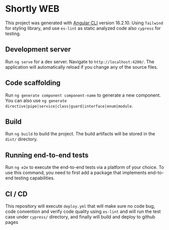 # Shortly WEB

This project was generated with [Angular CLI](https://github.com/angular/angular-cli) version 16.2.10. Using `Tailwind` for styling library, and use `es-lint` as static analyzed code also `cypress` for testing.

## Development server

Run `ng serve` for a dev server. Navigate to `http://localhost:4200/`. The application will automatically reload if you change any of the source files.

## Code scaffolding

Run `ng generate component component-name` to generate a new component. You can also use `ng generate directive|pipe|service|class|guard|interface|enum|module`.

## Build

Run `ng build` to build the project. The build artifacts will be stored in the `dist/` directory.

## Running end-to-end tests

Run `ng e2e` to execute the end-to-end tests via a platform of your choice. To use this command, you need to first add a package that implements end-to-end testing capabilities.

## CI / CD

This repository will execute `deploy.yml` that will make sure no code bug, code convention and verify code quality using `es-lint` and will run the test case under `cypress/` directory, and finally will build and deploy to github pages 
